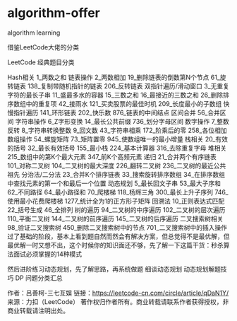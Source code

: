 # algorithm-offer
algorithm learning

借鉴LeetCode大佬的分类

LeetCode 经典题目分类

Hash相关
1_两数之和
链表操作
2_两数相加
19_删除链表的倒数第N个节点
61_旋转链表
138_复制带随机指针的链表
206_反转链表
双指针遍历/滑动窗口
3_无重复字符的最长子串
11_盛最多水的容器
15_三数之和
16_最接近的三数之和
26_删除排序数组中的重复项
42_接雨水
121_买卖股票的最佳时机
209_长度最小的子数组
快慢指针遍历
141_环形链表
202_快乐数
876_链表的中间结点
区间合并
56_合并区间
字符串操作
6_Z字形变换
14_最长公共前缀
736_划分字母区间
数字操作
7_整数反转
8_字符串转换整数
9_回文数
43_字符串相乘
172_阶乘后的零
258_各位相加
数组操作
54_螺旋矩阵
73_矩阵置零
945_使数组唯一的最小增量
栈相关
20_有效的括号
32_最长有效括号
155_最小栈
224_基本计算器
316_去除重复字母
堆相关
215_数组中的第K个最大元素
347_前K个高频元素
递归
21_合并两个有序链表
101_对称二叉树
104_二叉树的最大深度
226_翻转二叉树
236_二叉树的最近公共祖先
分治法/二分法
23_合并K个排序链表
33_搜索旋转排序数组
34_在排序数组中查找元素的第一个和最后一个位置
动态规划
5_最长回文子串
53_最大子序和
62_不同路径
64_最小路径和
70_爬楼梯
118_杨辉三角
300_最长上升子序列
746_使用最小花费爬楼梯
1277_统计全为1的正方形子矩阵
回溯法
10_正则表达式匹配
22_括号生成
46_全排列
树的遍历
94_二叉树的中序遍历
102_二叉树的层次遍历
110_平衡二叉树
144_二叉树的前序遍历
145_二叉树的后序遍历
二叉搜索树相关
98_验证二叉搜索树
450_删除二叉搜索树中的节点
701_二叉搜索树中的插入操作
过了基础的阶段，基本上看到题自然而然会有解决方案，但总觉得不是最优解，但最优解一时又想不出，这个时候你的知识面还不够，先了解一下这篇干货：秒杀算法面试必须掌握的14种模式

然后进阶练习动态规划，先了解思路，再系统做题
细谈动态规划
动态规划解题技巧
DP 问题分类汇总

作者：吕善柯-三七互娱
链接：https://leetcode-cn.com/circle/article/qDaN1Y/
来源：力扣（LeetCode）
著作权归作者所有。商业转载请联系作者获得授权，非商业转载请注明出处。
